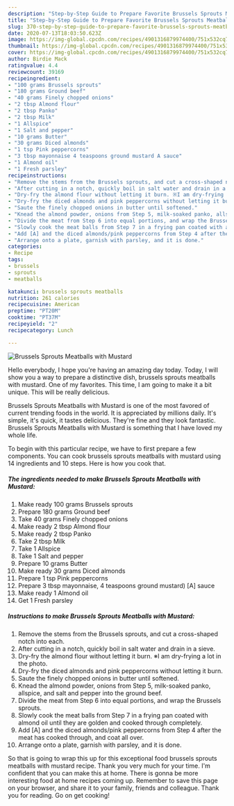 ```yaml
---
description: "Step-by-Step Guide to Prepare Favorite Brussels Sprouts Meatballs with Mustard"
title: "Step-by-Step Guide to Prepare Favorite Brussels Sprouts Meatballs with Mustard"
slug: 370-step-by-step-guide-to-prepare-favorite-brussels-sprouts-meatballs-with-mustard
date: 2020-07-13T18:03:50.623Z
image: https://img-global.cpcdn.com/recipes/4901316879974400/751x532cq70/brussels-sprouts-meatballs-with-mustard-recipe-main-photo.jpg
thumbnail: https://img-global.cpcdn.com/recipes/4901316879974400/751x532cq70/brussels-sprouts-meatballs-with-mustard-recipe-main-photo.jpg
cover: https://img-global.cpcdn.com/recipes/4901316879974400/751x532cq70/brussels-sprouts-meatballs-with-mustard-recipe-main-photo.jpg
author: Birdie Mack
ratingvalue: 4.4
reviewcount: 39169
recipeingredient:
- "100 grams Brussels sprouts"
- "180 grams Ground beef"
- "40 grams Finely chopped onions"
- "2 tbsp Almond flour"
- "2 tbsp Panko"
- "2 tbsp Milk"
- "1 Allspice"
- "1 Salt and pepper"
- "10 grams Butter"
- "30 grams Diced almonds"
- "1 tsp Pink peppercorns"
- "3 tbsp mayonnaise 4 teaspoons ground mustard A sauce"
- "1 Almond oil"
- "1 Fresh parsley"
recipeinstructions:
- "Remove the stems from the Brussels sprouts, and cut a cross-shaped notch into each."
- "After cutting in a notch, quickly boil in salt water and drain in a sieve."
- "Dry-fry the almond flour without letting it burn. ※I am dry-frying a lot in the photo."
- "Dry-fry the diced almonds and pink peppercorns without letting it burn."
- "Saute the finely chopped onions in butter until softened."
- "Knead the almond powder, onions from Step 5, milk-soaked panko, allspice, and salt and pepper into the ground beef."
- "Divide the meat from Step 6 into equal portions, and wrap the Brussels sprouts."
- "Slowly cook the meat balls from Step 7 in a frying pan coated with almond oil until they are golden and cooked through completely."
- "Add [A] and the diced almonds/pink peppercorns from Step 4 after the meat has cooked through, and coat all over."
- "Arrange onto a plate, garnish with parsley, and it is done."
categories:
- Recipe
tags:
- brussels
- sprouts
- meatballs

katakunci: brussels sprouts meatballs 
nutrition: 261 calories
recipecuisine: American
preptime: "PT20M"
cooktime: "PT37M"
recipeyield: "2"
recipecategory: Lunch

---
```



![Brussels Sprouts Meatballs with Mustard](https://img-global.cpcdn.com/recipes/4901316879974400/751x532cq70/brussels-sprouts-meatballs-with-mustard-recipe-main-photo.jpg)

Hello everybody, I hope you're having an amazing day today. Today, I will show you a way to prepare a distinctive dish, brussels sprouts meatballs with mustard. One of my favorites. This time, I am going to make it a bit unique. This will be really delicious.



Brussels Sprouts Meatballs with Mustard is one of the most favored of current trending foods in the world. It is appreciated by millions daily. It's simple, it's quick, it tastes delicious. They're fine and they look fantastic. Brussels Sprouts Meatballs with Mustard is something that I have loved my whole life.


To begin with this particular recipe, we have to first prepare a few components. You can cook brussels sprouts meatballs with mustard using 14 ingredients and 10 steps. Here is how you cook that.

<!--inarticleads1-->

##### The ingredients needed to make Brussels Sprouts Meatballs with Mustard:

1. Make ready 100 grams Brussels sprouts
1. Prepare 180 grams Ground beef
1. Take 40 grams Finely chopped onions
1. Make ready 2 tbsp Almond flour
1. Make ready 2 tbsp Panko
1. Take 2 tbsp Milk
1. Take 1 Allspice
1. Take 1 Salt and pepper
1. Prepare 10 grams Butter
1. Make ready 30 grams Diced almonds
1. Prepare 1 tsp Pink peppercorns
1. Prepare 3 tbsp mayonnaise, 4 teaspoons ground mustard) [A] sauce
1. Make ready 1 Almond oil
1. Get 1 Fresh parsley




<!--inarticleads2-->

##### Instructions to make Brussels Sprouts Meatballs with Mustard:

1. Remove the stems from the Brussels sprouts, and cut a cross-shaped notch into each.
1. After cutting in a notch, quickly boil in salt water and drain in a sieve.
1. Dry-fry the almond flour without letting it burn. ※I am dry-frying a lot in the photo.
1. Dry-fry the diced almonds and pink peppercorns without letting it burn.
1. Saute the finely chopped onions in butter until softened.
1. Knead the almond powder, onions from Step 5, milk-soaked panko, allspice, and salt and pepper into the ground beef.
1. Divide the meat from Step 6 into equal portions, and wrap the Brussels sprouts.
1. Slowly cook the meat balls from Step 7 in a frying pan coated with almond oil until they are golden and cooked through completely.
1. Add [A] and the diced almonds/pink peppercorns from Step 4 after the meat has cooked through, and coat all over.
1. Arrange onto a plate, garnish with parsley, and it is done.




So that is going to wrap this up for this exceptional food brussels sprouts meatballs with mustard recipe. Thank you very much for your time. I'm confident that you can make this at home. There is gonna be more interesting food at home recipes coming up. Remember to save this page on your browser, and share it to your family, friends and colleague. Thank you for reading. Go on get cooking!
